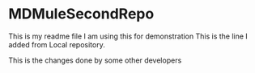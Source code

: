 # MDMuleSecondRepo
This is my readme file I am using this for demonstration
This is the line I added from Local repository.

This is the changes done by some other developers 
